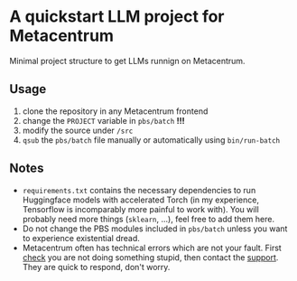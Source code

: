# A quickstart LLM project for Metacentrum

Minimal project structure to get LLMs runnign on Metacentrum.

## Usage
1. clone the repository in any Metacentrum frontend
2. change the `PROJECT` variable in `pbs/batch` **!!!**
3. modify the source under `/src`
4. `qsub` the `pbs/batch` file manually or automatically using `bin/run-batch`

## Notes
- `requirements.txt` contains the necessary dependencies to run Huggingface models with accelerated Torch (in my experience, Tensorflow is incomparably more painful to work with). You will probably need more things (`sklearn`, ...), feel free to add them here.
- Do not change the PBS modules included in `pbs/batch` unless you want to experience existential dread.
- Metacentrum often has technical errors which are not your fault. First [check](https://docs.e-infra.cz/compute/grid/) you are not doing something stupid, then contact the [support](mailto:meta@cesnet.cz). They are quick to respond, don't worry.
